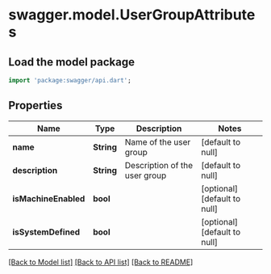 # swagger.model.UserGroupAttributes

## Load the model package
```dart
import 'package:swagger/api.dart';
```

## Properties
Name | Type | Description | Notes
------------ | ------------- | ------------- | -------------
**name** | **String** | Name of the user group  | [default to null]
**description** | **String** | Description of the user group  | [default to null]
**isMachineEnabled** | **bool** |  | [optional] [default to null]
**isSystemDefined** | **bool** |  | [optional] [default to null]

[[Back to Model list]](../README.md#documentation-for-models) [[Back to API list]](../README.md#documentation-for-api-endpoints) [[Back to README]](../README.md)

